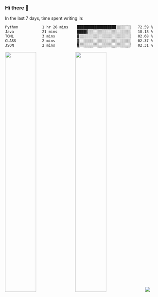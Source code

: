 ### Hi there 👋

In the last 7 days, time spent writing in:

<!--START_SECTION:waka-->

```txt
Python           1 hr 26 mins    ██████████████████░░░░░░░   72.59 %
Java             21 mins         ████▓░░░░░░░░░░░░░░░░░░░░   18.18 %
TOML             3 mins          ▓░░░░░░░░░░░░░░░░░░░░░░░░   02.68 %
CLASS            2 mins          ▓░░░░░░░░░░░░░░░░░░░░░░░░   02.37 %
JSON             2 mins          ▓░░░░░░░░░░░░░░░░░░░░░░░░   02.31 %
```

<!--END_SECTION:waka-->

<img src="https://wakatime.com/share/@jimtje/5d0c92de-08f8-4a72-8f2f-6a9693d1e318.svg" width=45% height=45%> <img src="https://wakatime.com/share/@jimtje/501498ae-bda5-4da7-a89d-b40bcdd5556d.svg" width=45% height=45%>
![](https://hit.yhype.me/github/profile?user_id=43537315)
